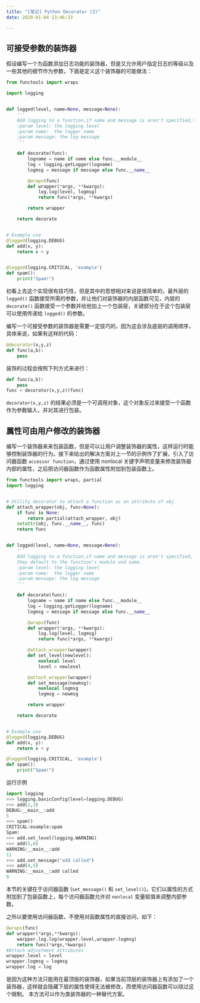 ```yaml
---
title: "[笔记] Python Decorator (2)"
date: 2020-01-04 13:46:33

---
```

## 可接受参数的装饰器

假设编写一个为函数添加日志功能的装饰器，但是又允许用户指定日志的等级以及一些其他的细节作为参数，下面是定义这个装饰器的可能做法：
<!--more-->
```python
from functools import wraps

import logging


def logged(level, name=None, message=None):
    '''
    Add logging to a function,if name and message is aren't specified,they default to the function's module and name.
    :param level: the logging level
    :param name:  the logger name
    :param message: the log message
    '''

    def decorate(func):
        logname = name if name else func.__module__
        log = logging.getLogger(logname)
        logmsg = message if message else func.__name__

        @wraps(func)
        def wrapper(*args, **kwargs):
            log.log(level, logmsg)
            return func(*args, **kwargs)

        return wrapper

    return decorate


# Example use
@logged(logging.DEBUG)
def add(x, y):
    return x + y


@logged(logging.CRITICAL, 'example')
def spam():
    print("Spam!")
```

初看上去这个实现很有技巧性，但是其中的思想相对来说是很简单的，最外层的 `logged()` 函数接受所需的参数，并让他们对装饰器的内层函数可见，内层的 `decorate()` 函数接受一个参数并给他加上一个包装层，关键部分在于这个包装层可以使用传递给 `logged()` 的参数。

编写一个可接受参数的装饰器是需要一定技巧的，因为这会涉及底层的调用顺序，具体来说，如果有这样的代码：
```python
@decorator(x,y,z)
def func(a,b):
    pass
```
装饰的过程会按照下列方式来进行：
``` python
def func(a,b):
    pass
func = decorator(x,y,z)(func)
```
`decorator(x,y,z)` 的结果必须是一个可调用对象，这个对象反过来接受一个函数作为参数输入，并对其进行包装。

## 属性可由用户修改的装饰器

编写一个装饰器来来包装函数，但是可以让用户调整装饰器的属性，这样运行时能够控制装饰器的行为。接下来给出的解决方案对上一节的示例作了扩展，引入了访问器函数 `accessor function`，通过使用 nonlocal 关键字声明变量来修改装饰器内部的属性，之后把访问器函数作为函数属性附加到包装函数上。
```python
from functools import wraps, partial
import logging


# Utility decorator to attach a function as an attribute of obj
def attach_wrapper(obj, func=None):
    if func is None:
        return partial(attach_wrapper, obj)
    setattr(obj, func.__name__, func)
    return func


def logged(level, name=None, message=None):
    '''
    Add logging to a function,if name and message is aren't specified,
    they default to the function's module and name.
    :param level: the logging level
    :param name:  the logger name
    :param message: the log message
    '''

    def decorate(func):
        logname = name if name else func.__module__
        log = logging.getLogger(logname)
        logmsg = message if message else func.__name__

        @wraps(func)
        def wrapper(*args, **kwargs):
            log.log(level, logmsg)
            return func(*args, **kwargs)

        @attach_wrapper(wrapper)
        def set_level(newlevel):
            nonlocal level
            level = newlevel

        @attach_wrapper(wrapper)
        def set_message(newmsg):
            nonlocal logmsg
            logmsg = newmsg

        return wrapper

    return decorate


# Example use
@logged(logging.DEBUG)
def add(x, y):
    return x + y

@logged(logging.CRITICAL, 'example')
def spam():
    print("Spam!")
```
运行示例
```python
import logging
>>> logging.basicConfig(level=logging.DEBUG)
>>> add(2,3)
DEBUG:__main__:add
5
>>> spam()
CRITICAL:example:spam
Spam!
>>> add.set_level(logging.WARNING)
>>> add(5,6)
WARNING:__main__:add
11
>>> add.set_message("add called")
>>> add(4,5)
WARNING:__main__:add called
9
```
本节的关键在于访问器函数 (`set_message()` 和 `set_level()`)，它们以属性的方式附加到了包装函数上，每个访问器函数允许对 `nonlocal` 变量赋值来调整内部参数。

之所以要使用访问器函数，不使用对函数属性的直接访问，如下：
```python
@wraps(func)
def wrapper(*args,**kwargs):
    warpper.log.log(wrapper.level,wrapper.logmsg)
    return func(*args,*kwargs)
#Attach adjustment attributes
wrapper.level = level
wrapper.logmsg = logmsg
wrapper.log = log
```
是因为这种方法只能用在最顶层的装饰器，如果当前顶层的装饰器上有添加了一个装饰器，这样就会隐藏下层的属性使得无法被修改，而使用访问器函数可以绕过这个限制。
本方法可以作为类装饰器的一种替代方案。
